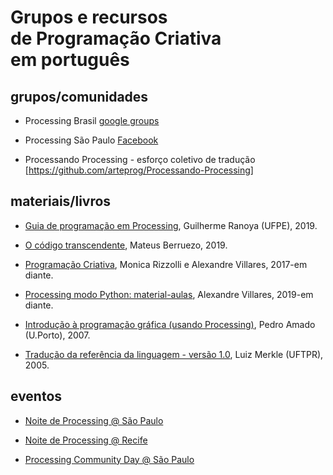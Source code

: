 # Grupos e recursos<br>de Programação Criativa<br>em português


## grupos/comunidades

- Processing Brasil [google groups](https://groups.google.com/forum/#!forum/processing-brasil)

- Processing São Paulo [Facebook](https://www.facebook.com/processingsp/)

- Processando Processing - esforço coletivo de tradução [https://github.com/arteprog/Processando-Processing] 

<!--- Processing Brasil [Facebook](https://www.facebook.com/groups/220933957920203/) meio parado :( -->

## materiais/livros

- [Guia de programação em Processing](https://www.ranoya.com/aulas/designgenerativo/playgroundDocs/introProcessing.php?theme=dgen&elementos=processing), Guilherme Ranoya (UFPE), 2019.

- [O código transcendente](https://codigotranscendente.github.io/livro/book.html), Mateus Berruezo, 2019.
 
- [Programação Criativa](http://arteprog.space/programacao-criativa/), Monica Rizzolli e Alexandre Villares, 2017-em diante.

- [Processing modo Python: material-aulas](https://github.com/villares/material-aulas), Alexandre Villares, 2019-em diante. 

- [Introdução à programação gráfica (usando Processing)](https://repositorio-aberto.up.pt/handle/10216/1848), Pedro Amado (U.Porto), 2007.

- [Tradução da referência da linguagem - versão 1.0](http://www.dainf.ct.utfpr.edu.br/~merkle/processing/reference/ptBR/index.html), Luiz Merkle (UFTPR), 2005.


## eventos

- [Noite de Processing @ São Paulo](https://garoa.net.br/wiki/Noite_de_Processing)

- [Noite de Processing @ Recife](http://arteprog.space/noite-processing-recife/)

- [Processing Community Day @ São Paulo](http://arteprog.space/PCD-SP-20/)
   
